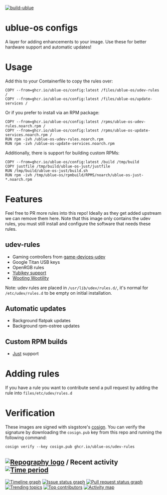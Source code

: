 [![build-ublue](https://github.com/ublue-os/config/actions/workflows/build.yml/badge.svg)](https://github.com/ublue-os/config/actions/workflows/build.yml)

# ublue-os configs

A layer for adding enhancements to your image. Use these for better hardware support and automatic updates!

# Usage

Add this to your Containerfile to copy the rules over:

    COPY --from=ghcr.io/ublue-os/config:latest /files/ublue-os/udev-rules /
    COPY --from=ghcr.io/ublue-os/config:latest /files/ublue-os/update-services /
    
Or if you prefer to install via an RPM package:

    COPY --from=ghcr.io/ublue-os/config:latest /rpms/ublue-os-udev-rules.noarch.rpm /
    COPY --from=ghcr.io/ublue-os/config:latest /rpms/ublue-os-update-services.noarch.rpm /
    RUN rpm -ivh /ublue-os-udev-rules.noarch.rpm
    RUN rpm -ivh /ublue-os-update-services.noarch.rpm

Additionally, there is support for building custom RPMs:

    COPY --from=ghcr.io/ublue-os/config:latest /build /tmp/build
    COPY justfile /tmp/build/ublue-os-just/justfile
    RUN /tmp/build/ublue-os-just/build.sh
    RUN rpm -ivh /tmp/ublue-os/rpmbuild/RPMS/noarch/ublue-os-just-*.noarch.rpm

# Features

Feel free to PR more rules into this repo! Ideally as they get added upstream we can remove them here. Note that this image only contains the udev rules, you must still install and configure the software that needs these rules.

## udev-rules

- Gaming controllers from [game-devices-udev](https://gitlab.com/jntesteves/game-devices-udev/) 
- Google Titan USB keys
- OpenRGB rules
- [Yubikey support](https://github.com/Yubico/libfido2/tree/main/udev)
- [Wooting Wootility](https://wooting.io/wootility)

Note: udev rules are placed in `/usr/lib/udev/rules.d/`, it's normal for `/etc/udev/rules.d` to be empty on initial installation. 

## Automatic updates

- Background flatpak updates
- Background rpm-ostree updates

## Custom RPM builds

- [Just](https://github.com/casey/just) support

# Adding rules

If you have a rule you want to contribute send a pull request by adding the rule into `files/etc/udev/rules.d`

# Verification

These images are signed with sisgstore's [cosign](https://docs.sigstore.dev/cosign/overview/). You can verify the signature by downloading the `cosign.pub` key from this repo and running the following command:

    cosign verify --key cosign.pub ghcr.io/ublue-os/udev-rules
    
## [![Repography logo](https://images.repography.com/logo.svg)](https://repography.com) / Recent activity [![Time period](https://images.repography.com/35181738/ublue-os/config/recent-activity/T0Pa2apPYwHMixrcCV3Uqb0q0CYYEtoNogUxrGLx_44/ktMjGfqYgbIT8oaj-vwafgnfXyAGRUbKQkejtxhCscI_badge.svg)](https://repography.com)
[![Timeline graph](https://images.repography.com/35181738/ublue-os/config/recent-activity/T0Pa2apPYwHMixrcCV3Uqb0q0CYYEtoNogUxrGLx_44/ktMjGfqYgbIT8oaj-vwafgnfXyAGRUbKQkejtxhCscI_timeline.svg)](https://github.com/ublue-os/config/commits)
[![Issue status graph](https://images.repography.com/35181738/ublue-os/config/recent-activity/T0Pa2apPYwHMixrcCV3Uqb0q0CYYEtoNogUxrGLx_44/ktMjGfqYgbIT8oaj-vwafgnfXyAGRUbKQkejtxhCscI_issues.svg)](https://github.com/ublue-os/config/issues)
[![Pull request status graph](https://images.repography.com/35181738/ublue-os/config/recent-activity/T0Pa2apPYwHMixrcCV3Uqb0q0CYYEtoNogUxrGLx_44/ktMjGfqYgbIT8oaj-vwafgnfXyAGRUbKQkejtxhCscI_prs.svg)](https://github.com/ublue-os/config/pulls)
[![Trending topics](https://images.repography.com/35181738/ublue-os/config/recent-activity/T0Pa2apPYwHMixrcCV3Uqb0q0CYYEtoNogUxrGLx_44/ktMjGfqYgbIT8oaj-vwafgnfXyAGRUbKQkejtxhCscI_words.svg)](https://github.com/ublue-os/config/commits)
[![Top contributors](https://images.repography.com/35181738/ublue-os/config/recent-activity/T0Pa2apPYwHMixrcCV3Uqb0q0CYYEtoNogUxrGLx_44/ktMjGfqYgbIT8oaj-vwafgnfXyAGRUbKQkejtxhCscI_users.svg)](https://github.com/ublue-os/config/graphs/contributors)
[![Activity map](https://images.repography.com/35181738/ublue-os/config/recent-activity/T0Pa2apPYwHMixrcCV3Uqb0q0CYYEtoNogUxrGLx_44/ktMjGfqYgbIT8oaj-vwafgnfXyAGRUbKQkejtxhCscI_map.svg)](https://github.com/ublue-os/config/commits)

